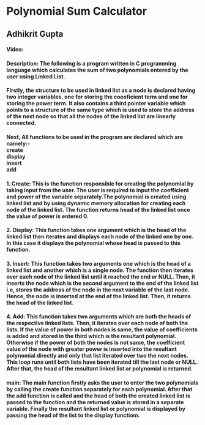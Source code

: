 # Polynomial Sum Calculator
## Adhikrit Gupta
#### Video:  <URL HERE>
#### Description: The following is a program written in C programming language which calculates the sum of two polynomials entered by the user using Linked List.
#### Firstly, the structure to be used in linked list as a node is declared having two integer variables, one for storing the coeeficient term and one for storing the power term. It also contains a third pointer variable which points to a structure of the same type which is used to store the address of the next node so that all the nodes of the linked list are linearly connected.
#### Next, All functions to be used in the program are declared which are namely:-<br>**create** <br>**display**<br>**insert**<br>**add**
#### 1. **Create**: This is the function responsible for creating the polynomial by taking input from the user. The user is required to input the coefficient and power of the variable separately.The polynomial is created using linked list and by using dynamic memory allocation for creating each node of the linked list. The function returns head of the linked list once the value of power is entered 0.
#### 2. **Display**: This function takes one argument which is the head of the linked list then iterates and displays each node of the linked one by one. In this case it displays the polynomial whose head is passed to this function.
#### 3. **Insert**: This function takes two arguments one which is the head of a linked list and another which is a single node. The function then iterates over each node of the linked list until it reached the end or NULL. Then, it inserts the node which is the second argument to the end of the linked list i.e, stores the address of the node in the next variable of the last node. Hence, the node is inserted at the end of the linked list. Then, it returns the head of the linked list.
#### 4. **Add**: This function takes two arguments which are both the heads of the respective linked lists. Then, it iterates over each node of both the lists. If the value of power in both nodes is same, the value of coefficients is added and stored in the third which is the resultant polynomial. Otherwise if the power of both the nodes is not same, the coefficient value of the node with greater power is inserted into the resultant polynomial directly and only that list iterated over two the next nodes.<br> This loop runs until both lists have been iterated till the last node or NULL. After that, the head of the resultant linked list or polynomial is returned.
#### **main**: The **main** function firstly asks the user to enter the two polynomials by calling the create function separately for each polynomial. After that the **add** function is called and the head of both the created linked list is passed to the function and the returned value is stored in a separate variable. Finally the resultant linked list or polynomial is displayed by passing the head of the list to the **display** functiom.

